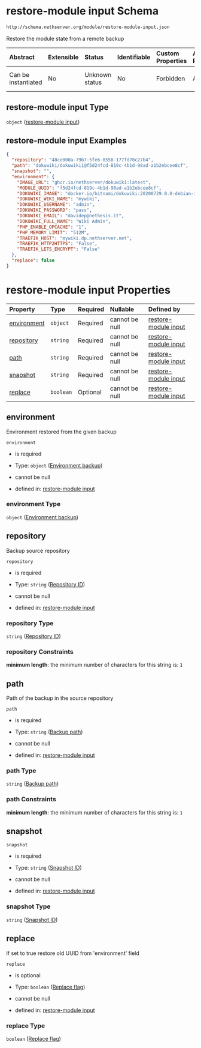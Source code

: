 # restore-module input Schema

```txt
http://schema.nethserver.org/module/restore-module-input.json
```

Restore the module state from a remote backup

| Abstract            | Extensible | Status         | Identifiable | Custom Properties | Additional Properties | Access Restrictions | Defined In                                                                           |
| :------------------ | :--------- | :------------- | :----------- | :---------------- | :-------------------- | :------------------ | :----------------------------------------------------------------------------------- |
| Can be instantiated | No         | Unknown status | No           | Forbidden         | Allowed               | none                | [restore-module-input.json](module/restore-module-input.json "open original schema") |

## restore-module input Type

`object` ([restore-module input](restore-module-input.md))

## restore-module input Examples

```json
{
  "repository": "48ce000a-79b7-5fe6-8558-177fd70c27b4",
  "path": "dokuwiki/dokuwiki1@f5d24fcd-819c-4b1d-98ad-a1b2ebcee8cf",
  "snapshot": "",
  "environment": {
    "IMAGE_URL": "ghcr.io/nethserver/dokuwiki:latest",
    "MODULE_UUID": "f5d24fcd-819c-4b1d-98ad-a1b2ebcee8cf",
    "DOKUWIKI_IMAGE": "docker.io/bitnami/dokuwiki:20200729.0.0-debian-10-r299",
    "DOKUWIKI_WIKI_NAME": "mywiki",
    "DOKUWIKI_USERNAME": "admin",
    "DOKUWIKI_PASSWORD": "pass",
    "DOKUWIKI_EMAIL": "davidep@nethesis.it",
    "DOKUWIKI_FULL_NAME": "Wiki Admin",
    "PHP_ENABLE_OPCACHE": "1",
    "PHP_MEMORY_LIMIT": "512M",
    "TRAEFIK_HOST": "mywiki.dp.nethserver.net",
    "TRAEFIK_HTTP2HTTPS": "False",
    "TRAEFIK_LETS_ENCRYPT": "False"
  },
  "replace": false
}
```

# restore-module input Properties

| Property                    | Type      | Required | Nullable       | Defined by                                                                                                                                                            |
| :-------------------------- | :-------- | :------- | :------------- | :-------------------------------------------------------------------------------------------------------------------------------------------------------------------- |
| [environment](#environment) | `object`  | Required | cannot be null | [restore-module input](restore-module-input-properties-environment-backup.md "http://schema.nethserver.org/module/restore-module-input.json#/properties/environment") |
| [repository](#repository)   | `string`  | Required | cannot be null | [restore-module input](restore-module-input-properties-repository-id.md "http://schema.nethserver.org/module/restore-module-input.json#/properties/repository")       |
| [path](#path)               | `string`  | Required | cannot be null | [restore-module input](restore-module-input-properties-backup-path.md "http://schema.nethserver.org/module/restore-module-input.json#/properties/path")               |
| [snapshot](#snapshot)       | `string`  | Required | cannot be null | [restore-module input](restore-module-input-properties-snapshot-id.md "http://schema.nethserver.org/module/restore-module-input.json#/properties/snapshot")           |
| [replace](#replace)         | `boolean` | Optional | cannot be null | [restore-module input](restore-module-input-properties-replace-flag.md "http://schema.nethserver.org/module/restore-module-input.json#/properties/replace")           |

## environment

Environment restored from the given backup

`environment`

*   is required

*   Type: `object` ([Environment backup](restore-module-input-properties-environment-backup.md))

*   cannot be null

*   defined in: [restore-module input](restore-module-input-properties-environment-backup.md "http://schema.nethserver.org/module/restore-module-input.json#/properties/environment")

### environment Type

`object` ([Environment backup](restore-module-input-properties-environment-backup.md))

## repository

Backup source repository

`repository`

*   is required

*   Type: `string` ([Repository ID](restore-module-input-properties-repository-id.md))

*   cannot be null

*   defined in: [restore-module input](restore-module-input-properties-repository-id.md "http://schema.nethserver.org/module/restore-module-input.json#/properties/repository")

### repository Type

`string` ([Repository ID](restore-module-input-properties-repository-id.md))

### repository Constraints

**minimum length**: the minimum number of characters for this string is: `1`

## path

Path of the backup in the source repository

`path`

*   is required

*   Type: `string` ([Backup path](restore-module-input-properties-backup-path.md))

*   cannot be null

*   defined in: [restore-module input](restore-module-input-properties-backup-path.md "http://schema.nethserver.org/module/restore-module-input.json#/properties/path")

### path Type

`string` ([Backup path](restore-module-input-properties-backup-path.md))

### path Constraints

**minimum length**: the minimum number of characters for this string is: `1`

## snapshot



`snapshot`

*   is required

*   Type: `string` ([Snapshot ID](restore-module-input-properties-snapshot-id.md))

*   cannot be null

*   defined in: [restore-module input](restore-module-input-properties-snapshot-id.md "http://schema.nethserver.org/module/restore-module-input.json#/properties/snapshot")

### snapshot Type

`string` ([Snapshot ID](restore-module-input-properties-snapshot-id.md))

## replace

If set to true restore old UUID from 'environment' field

`replace`

*   is optional

*   Type: `boolean` ([Replace flag](restore-module-input-properties-replace-flag.md))

*   cannot be null

*   defined in: [restore-module input](restore-module-input-properties-replace-flag.md "http://schema.nethserver.org/module/restore-module-input.json#/properties/replace")

### replace Type

`boolean` ([Replace flag](restore-module-input-properties-replace-flag.md))
